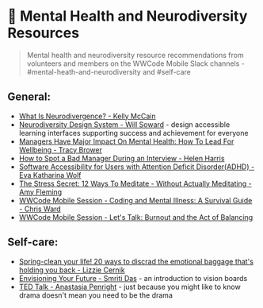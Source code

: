 # 🧠 Mental Health and Neurodiversity Resources

> Mental health and neurodiversity resource recommendations from volunteers and members on the WWCode Mobile Slack channels - #mental-heath-and-neurodiversity and #self-care

## General:
- [What Is Neurodivergence? - Kelly McCain](https://www.weforum.org/agenda/2022/10/explainer-neurodivergence-mental-health/)
- [Neurodiversity Design System - Will Soward](https://www.neurodiversity.design) - design accessible learning interfaces supporting success and achievement for everyone
- [Managers Have Major Impact On Mental Health: How To Lead For Wellbeing - Tracy Brower](https://www.forbes.com/sites/tracybrower/2023/01/29/managers-have-major-impact-on-mental-health-how-to-lead-for-wellbeing/)
- [How to Spot a Bad Manager During an Interview - Helen Harris](https://www.linkedin.com/pulse/how-spot-bad-manager-during-interview-get-ahead-by-linkedin-news)
- [Software Accessibility for Users with Attention Deficit Disorder(ADHD) - Eva Katharina Wolf](https://uxdesign.cc/software-accessibility-for-users-with-attention-deficit-disorder-adhd-f32226e6037c)
- [The Stress Secret: 12 Ways To Meditate - Without Actually Meditating - Amy Fleming](https://www.theguardian.com/lifeandstyle/2023/feb/09/the-stress-secret-12-ways-to-meditate-without-actually-meditating)
- [WWCode Mobile Session - Coding and Mental Illness: A Survival Guide - Chris Ward](https://www.youtube.com/watch?v=mikmcc5YdSQ&ab_channel=WomenWhoCode)
- [WWCode Mobile Session - Let's Talk: Burnout and the Act of Balancing](https://github.com/WomenWhoCode/WWCodeMobile/tree/master/lets-talk-series/Burnout-and-the-Act-of-Balancing)

## Self-care:
- [Spring-clean your life! 20 ways to discrad the emotional baggage that's holding you back - Lizzie Cernik](https://www.theguardian.com/lifeandstyle/2023/apr/10/spring-clean-your-life-20-ways-to-discard-the-emotional-baggage-thats-holding-you-back)
- [Envisioning Your Future - Smriti Das](https://www.smritidas.com/blog/visionboard/) - an introduction to vision boards
- [TED Talk - Anastasia Penright](https://www.linkedin.com/posts/ted-conferences_just-because-you-might-like-to-know-drama-activity-7059210457525432321-bWJh/?utm_source=share&utm_medium=member_ios) - just because you might like to know drama doesn't mean you need to be the drama
